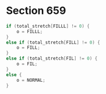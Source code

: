# Section 659

```c << Determine the stretch order >>=
if (total_stretch[FILLL] != 0) {
    o = FILLL;
}
else if (total_stretch[FILL] != 0) {
    o = FILL;
}
else if (total_stretch[FIL] != 0) {
    o = FIL;
}
else {
    o = NORMAL;
}
```
